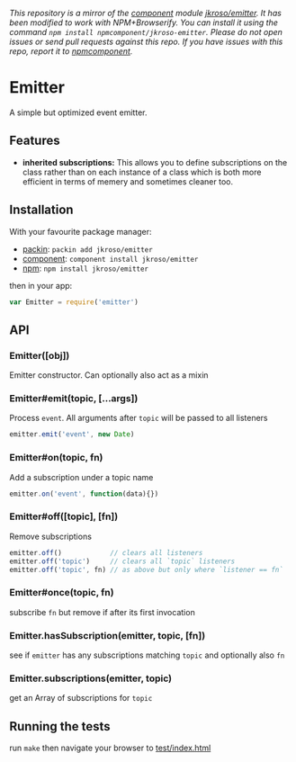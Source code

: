 *This repository is a mirror of the [component](http://component.io) module [jkroso/emitter](http://github.com/jkroso/emitter). It has been modified to work with NPM+Browserify. You can install it using the command `npm install npmcomponent/jkroso-emitter`. Please do not open issues or send pull requests against this repo. If you have issues with this repo, report it to [npmcomponent](https://github.com/airportyh/npmcomponent).*
# Emitter

A simple but optimized event emitter.

## Features

- __inherited subscriptions:__
This allows you to define subscriptions on the class rather than on each instance of a class which is both more efficient in terms of memery and sometimes cleaner too.

## Installation

With your favourite package manager:

- [packin](//github.com/jkroso/packin): `packin add jkroso/emitter`
- [component](//github.com/component/component#installing-packages): `component install jkroso/emitter`
- [npm](//npmjs.org/doc/cli/npm-install.html): `npm install jkroso/emitter`

then in your app:

```javascript
var Emitter = require('emitter')
```

## API

### Emitter([obj])

  Emitter constructor. Can optionally also act as a mixin

### Emitter#emit(topic, [...args])

  Process `event`. All arguments after `topic` will
  be passed to all listeners

```js
emitter.emit('event', new Date)
```

### Emitter#on(topic, fn)

  Add a subscription under a topic name

```js
emitter.on('event', function(data){})
```

### Emitter#off([topic], [fn])

  Remove subscriptions

```js
emitter.off()            // clears all listeners
emitter.off('topic')     // clears all `topic` listeners
emitter.off('topic', fn) // as above but only where `listener == fn`
```

### Emitter#once(topic, fn)

  subscribe `fn` but remove if after its first invocation

### Emitter.hasSubscription(emitter, topic, [fn])

  see if `emitter` has any subscriptions matching
  `topic` and optionally also `fn`

### Emitter.subscriptions(emitter, topic)

  get an Array of subscriptions for `topic`

## Running the tests

run `make` then navigate your browser to [test/index.html](test/index.html)